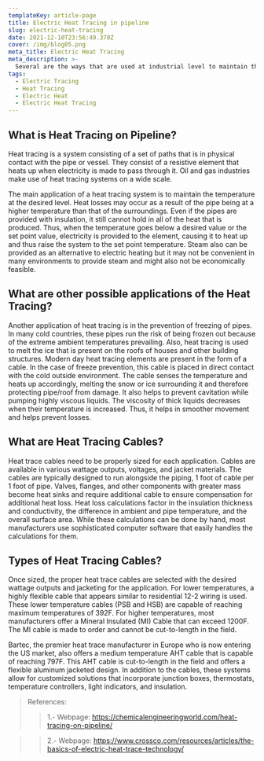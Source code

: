 ```yaml
---
templateKey: article-page
title: Electric Heat Tracing in pipeline 
slug: electric-heat-tracing
date: 2021-12-10T23:56:49.370Z
cover: /img/blog05.png
meta_title: Electric Heat Tracing
meta_description: >-
  Several are the ways that are used at industrial level to maintain the temperature within certain ranges of values required by the particular process to be addressed. One of these ways is represented by the electric tracing for pipe heating for which both power and control equipment are used for the implementation of the same.
tags:
  - Electric Tracing
  - Heat Tracing
  - Electric Heat
  - Electric Heat Tracing
---
```


## What is Heat Tracing on Pipeline?

Heat tracing is a system consisting of a set of paths that is in physical contact with the pipe or vessel.
They consist of a resistive element that heats up when electricity is made to pass through it. Oil and gas
industries make use of heat tracing systems on a wide scale.

The main application of a heat tracing system is to maintain the temperature at the desired level. Heat
losses may occur as a result of the pipe being at a higher temperature than that of the surroundings. Even
if the pipes are provided with insulation, it still cannot hold in all of the heat that is produced. Thus,
when the temperature goes below a desired value or the set point value, electricity is provided to the
element, causing it to heat up and thus raise the system to the set point temperature. Steam also can be
provided as an alternative to electric heating but it may not be convenient in many environments to provide
steam and might also not be economically feasible. 

## What are other possible applications of the Heat Tracing?

Another application of heat tracing is in the prevention of freezing of pipes. In many cold countries, these
pipes run the risk of being frozen out because of the extreme ambient temperatures prevailing. Also, heat
tracing is used to melt the ice that is present on the roofs of houses and other building structures. Modern
day heat tracing elements are present in the form of a cable. In the case of freeze prevention, this cable
is placed in direct contact with the cold outside environment. The cable senses the temperature and heats up
accordingly, melting the snow or ice surrounding it and therefore protecting pipe/roof from damage. It also
helps to prevent cavitation while pumping highly viscous liquids. The viscosity of thick liquids decreases
when their temperature is increased. Thus, it helps in smoother movement and helps prevent losses.

## What are Heat Tracing Cables?

Heat trace cables need to be properly sized for each application. Cables are available in various wattage
outputs, voltages, and jacket materials. The cables are typically designed to run alongside the piping, 1
foot of cable per 1 foot of pipe. Valves, flanges, and other components with greater mass become heat
sinks and require additional cable to ensure compensation for additional heat loss. Heat loss calculations
factor in the insulation thickness and conductivity, the difference in ambient and pipe temperature, and
the overall surface area. While these calculations can be done by hand, most manufacturers use sophisticated
computer software that easily handles the calculations for them.


## Types of Heat Tracing Cables?

Once sized, the proper heat trace cables are selected with the desired wattage outputs and jacketing for the
application. For lower temperatures, a highly flexible cable that appears similar to residential 12-2 wiring
is used. These lower temperature cables (PSB and HSB) are capable of reaching maximum temperatures of 392F.
For higher temperatures, most manufacturers offer a Mineral Insulated (MI) Cable that can exceed 1200F. The
MI cable is made to order and cannot be cut-to-length in the field.

Bartec, the premier heat trace manufacturer in Europe who is now entering the US market, also offers a
medium temperature AHT cable that is capable of reaching 797F. This AHT cable is cut-to-length in the field
and offers a flexible aluminum jacketed design. In addition to the cables, these systems allow for
customized solutions that incorporate junction boxes, thermostats, temperature controllers, light
indicators, and insulation.

> References:
>> 1.- Webpage: https://chemicalengineeringworld.com/heat-tracing-on-pipeline/

>> 2.- Webpage: https://www.crossco.com/resources/articles/the-basics-of-electric-heat-trace-technology/
